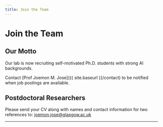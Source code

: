 ```yaml
---
title: Join the Team
---
```


# <i class="fas fa-hands-helping"></i>Join the Team

## Our Motto

Our lab is now recruiting self-motivated Ph.D. students with strong AI backgrounds. 

Contact [Prof Joemon M. Jose]({{ site.baseurl }}/contact) to be notified when job postings are available.

## Postdoctoral Researchers

Please send your CV along with names and contact information for two references to: [joemon.jose@glasgow.ac.uk](joemon.jose@glasgow.ac.uk)

---


